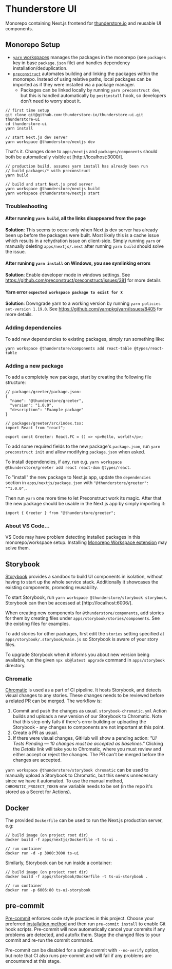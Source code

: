 # Thunderstore UI

Monorepo containing Next.js frontend for [thunderstore.io](https://thunderstore.io)
and reusable UI components.

## Monorepo Setup

- [`yarn` workspaces](https://classic.yarnpkg.com/en/docs/workspaces/) manages
  the packages in the monorepo (see `packages` key in base `package.json` file)
  and handles dependency installation/deduplication.
- [`preconstruct`](https://preconstruct.tools/) automates building and linking
  the packages within the monorepo. Instead of using relative paths, local
  packages can be imported as if they were installed via a package manager.
  - Packages can be linked locally by running `yarn preconstruct dev`, but this
    is handled automatically by `postinstall` hook, so developers don't need to
    worry about it.

```
// first time setup
git clone git@github.com:thunderstore-io/thunderstore-ui.git thunderstore-ui
cd thunderstore-ui
yarn install

// start Next.js dev server
yarn workspace @thunderstore/nextjs dev
```

That's it. Changes done to `apps/nextjs` and `packages/components` should both
be automatically visible at [http://localhost:3000/].

```
// production build, assumes yarn install has already been run
// build packages/* with preconstruct
yarn build

// build and start Next.js prod server
yarn workspace @thunderstore/nextjs build
yarn workspace @thunderstore/nextjs start
```

### Troubleshooting

#### After running `yarn build`, all the links disappeared from the page

**Solution**: This seems to occur only when Next.js dev server has already been
up before the packages were built. Most likely this is a cache issue which
results in a rehydration issue on client-side. Simply running `yarn` or manually
deleting `apps/nextjs/.next` after running `yarn build` should solve the issue.

#### After runinng `yarn install` on Windows, you see symlinking errors

**Solution**: Enable developer mode in windows settings.
See https://github.com/preconstruct/preconstruct/issues/381 for more details

#### Yarn error `expected workspace package to exist for X`

**Solution**: Downgrade yarn to a working version by running
`yarn policies set-version 1.19.0`. See
https://github.com/yarnpkg/yarn/issues/8405 for more details.

### Adding dependencies

To add new dependencies to existing packages, simply run something like:

```
yarn workspace @thunderstore/components add react-table @types/react-table
```

### Adding a new package

To add a completely new package, start by creating the following file structure:

```
// packages/greeter/package.json:
{
  "name": "@thunderstore/greeter",
  "version": "1.0.0",
  "description": "Example package"
}

// packages/greeter/src/index.tsx:
import React from "react";

export const Greeter: React.FC = () => <p>Hello, world!</p>;
```

To add some required fields to the new package's `package.json`, run
`yarn preconstruct init` and allow modifying `package.json` when asked.

To install dependencies, if any, run e.g.
`yarn workspace @thunderstore/greeter add react react-dom @types/react`.

To "install" the new package to Next.js app, update the `dependencies` section
in `apps/nextjs/package.json` with `"@thunderstore/greeter": "^1.0.0",`.

Then run `yarn` one more time to let Preconstruct work its magic. After that the
new package should be usable in the Next.js app by simply importing it:

```
import { Greeter } from "@thunderstore/greeter";
```

### About VS Code...

VS Code may have problem detecting installed packages in this monorepo/workspace
setup. Installing
[Monorepo Workspace extension](https://marketplace.visualstudio.com/items?itemName=folke.vscode-monorepo-workspace)
may solve them.

## Storybook

[Storybook](https://storybook.js.org/docs/react/get-started/introduction)
provides a sandbox to build UI components in isolation, without having to start
up the whole service stack. Additionally it showcases the existing components,
promoting reusability.

To start Storybook, run `yarn workspace @thunderstore/storybook storybook`.
Storybook can then be accessed at [http://localhost:6006/].

When creating new components for `@thunderstore/components`, add stories for
them by creating files under `apps/storybook/stories/components`. See the
existing files for examples.

To add stories for other packages, first edit the `stories` setting specified
at `apps/storybook/.storybook/main.js` so Storybook is aware of your story
files.

To upgrade Storybook when it informs you about new version being available, run
the given `npx sb@latest upgrade` command in `apps/storybook` directory.

### Chromatic

[Chromatic](https://www.chromatic.com/docs/) is used as a part of CI pipeline.
It hosts Storybook, and detects visual changes to any stories. These changes
needs to be reviewed before a related PR can be merged. The workflow is:

1. Commit and push the changes as usual. `storybook-chromatic.yml` Action
   builds and uploads a new version of our Storybook to Chromatic. Note that
   this step only fails if there's error building or uploading the Storybook -
   any changes to components are not important at this point.
2. Create a PR as usual.
3. If there were visual changes, GitHub will show a pending action: _"UI Tests
   Pending — 10 changes must be accepted as baselines."_ Clicking the *Details*
   link will take you to Chromatic, where you must review and either accept or
   reject the changes. The PR can't be merged before the changes are accepted.

`yarn workspace @thunderstore/storybook chromatic` can be used to manually
upload a Storybook to Chromatic, but this seems unnecessary since we have it
automated. To use the manual method, `CHROMATIC_PROJECT_TOKEN` env variable
needs to be set (in the repo it's stored as a Secret for Actions).

## Docker

The provided `Dockerfile` can be used to run the Next.js production server, e.g:

```
// build image (on project root dir)
docker build -f apps/nextjs/Dockerfile -t ts-ui .

// run container
docker run -d -p 3000:3000 ts-ui
```

Similarly, Storybook can be run inside a container:

```
// build image (on project root dir)
docker build -f apps/storybook/Dockerfile -t ts-ui-storybook .

// run container
docker run -p 6006:80 ts-ui-storybook
```

## pre-commit

[Pre-commit](https://pre-commit.com/) enforces code style practices in this
project. Choose your preferred
[installation method](https://pre-commit.com/#install) and then run `pre-commit
install` to enable Git hook scripts. Pre-commit will now automatically cancel
your commits if any problems are detected, and autofix them. Stage the changed
files to your commit and re-run the commit command.

Pre-commit can be disabled for a single commit with `--no-verify` option, but
note that CI also runs pre-commit and will fail if any problems are encountered
at this stage.
